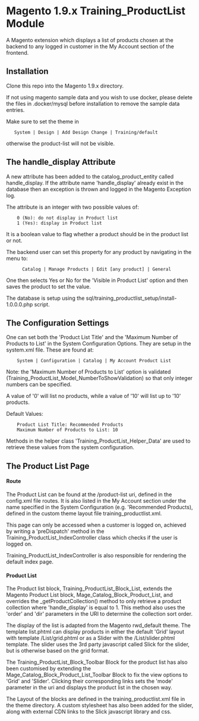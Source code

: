 # Magento 1.9.x Training_ProductList Module 

A Magento extension which displays a list of products chosen at the backend
to any logged in customer in the My Account section of 
the frontend. 

## Installation
Clone this repo into the Magento 1.9.x directory.

If not using magento sample data and you wish to use docker, please delete
the files in .docker/mysql before installation to remove the sample data entries. 

Make sure to set the theme in 

       System | Design | Add Design Change | Training/default

otherwise the product-list will not be visible. 

## The handle_display Attribute

A new attribute has been added to the catalog_product_entity called handle_display.
If the attribute name 'handle_display' already exist in the database then
an exception is thrown and logged in the Magento Exception log. 

The attribute is an integer with two possible values of:
        
        0 (No): do not display in Product list
        1 (Yes): display in Product list

It is a boolean value to flag whether a product should be in the product list
or not. 

The backend user can set this property for any product by navigating in the 
 menu to:

          Catalog | Manage Products | Edit [any product] | General
          
One then selects Yes or No for the 'Visible in Product List' option and then saves 
the product to set the value.

The database is setup using the sql/training_productlist_setup/install-1.0.0.0.php script.

## The Configuration Settings

One can set both the 'Product List Title' and the 
'Maximum Number of Products to List' in the System Configuration Options. They
are setup in the system.xml file. These are found at:

        System | Configuration | Catalog | My Account Product List
        
Note: the 'Maximum Number of Products to List' option is validated 
(Training_ProductList_Model_NumberToShowValidation) so that only integer
numbers can be specified. 

A value of '0' will list no products, while a value of '10' will list up to '10' 
products. 

Default Values:

        Product List Title: Recommended Products
        Maximum Number of Products to List: 10

Methods in the helper class 'Training_ProductList_Helper_Data' are used to
retrieve these values from the system configuration.

## The Product List Page

#### Route
The Product List can be found at the /product-list uri, defined in the config.xml
file routes. It is also listed in the My Account section under the name specified 
in the System Configuration (e.g. 'Recommended Products), defined in the 
custom theme layout file training_productlist.xml. 

This page can only be accessed when a customer is logged on, achieved by 
writing a 'preDispatch' method in the Training_ProductList_IndexController class 
which checks if the user is logged on. 

Training_ProductList_IndexController is also responsible for rendering the default
index page. 

#### Product List

The Product list block, Training_ProductList_Block_List, extends the Magento 
Product List block, Mage_Catalog_Block_Product_List, and overrides the 
_getProductCollection() method to only retrieve a product collection where 
'handle_display' is equal to 1. This method also uses the 'order' and 'dir' 
parameters in the URI to determine the collection sort order.

The display of the list is adapted from the Magento rwd_default theme.
The template list.phtml can display products in either the default 'Grid'
layout with template /List/grid.phtml or as a Slider with the /List/slider.phtml
template. The slider uses the 3rd party javascript called Slick for the slider, 
but is otherwise based on the grid format. 

The Training_ProductList_Block_Toolbar Block for the product list has also 
been customised by extending the Mage_Catalog_Block_Product_List_Toolbar Block 
to fix the view options to 'Grid' and 'Slider'. Clicking their corresponding 
links sets the 'mode' parameter in the uri and displays the product list in 
the chosen way. 

The Layout of the blocks are defined in the training_productlist.xml file in 
the theme directory. A custom stylesheet has also been added for the slider,
along with external CDN links to the Slick javascript library and css. 














